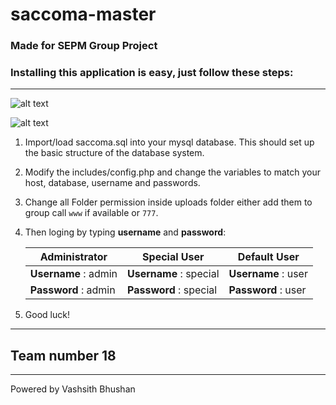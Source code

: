 # saccoma-master


### Made for SEPM Group Project 

### Installing this application is easy, just follow these steps:
****

![alt text](https://saccoma.cf/cover.png)

![alt text](https://saccoma.cf/screenshot.png)

1. Import/load saccoma.sql into your mysql database. This should set up the basic structure of the database system.

2. Modify the includes/config.php and change the variables to match your host, database, username and passwords.

3. Change all Folder permission inside uploads folder either add them to group call `www` if available or `777`.

4. Then loging by typing **username** and **password**:


   Administrator        | Special User           | Default User
   ---------------------| -----------------------| -------------------
   **Username** : admin | **Username** : special | **Username** : user
   **Password** : admin | **Password** : special | **Password** : user

6. Good luck!  

- - - -

## Team number 18

- - - -

Powered by Vashsith Bhushan
